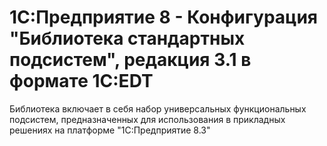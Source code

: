 # 1С:Предприятие 8 - Конфигурация "Библиотека стандартных подсистем", редакция 3.1 в формате 1C:EDT

Библиотека включает в себя набор универсальных функциональных подсистем, 
предназначенных для использования в прикладных решениях
на платформе "1С:Предприятие 8.3" 
